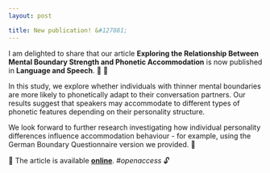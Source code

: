 ```yaml
---
layout: post

title: New publication! &#127881;
---
```


I am delighted to share that our article <strong>Exploring the Relationship Between Mental Boundary Strength 
and Phonetic Accommodation</strong> is now published in <strong>Language and Speech</strong>. &#129346; &#127870;

In this study, we explore whether individuals with thinner mental boundaries are more likely to phonetically adapt to 
their conversation partners. Our results suggest that speakers may accommodate to different types of phonetic 
features depending on their personality structure.

We look forward to further research investigating how individual personality differences influence accommodation behaviour - for example, using the German Boundary Questionnaire version we provided. &#128064; 

&#128214; The article is available <strong><a href="https://doi.org/10.1177/00238309251341895" target="_blank" rel="noopener">online</a></strong>. <em>#openaccess</em> &#128275;
